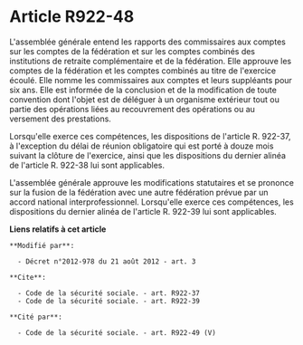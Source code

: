 # Article R922-48

L'assemblée générale entend les rapports des commissaires aux comptes sur les comptes de la fédération et sur les comptes
combinés des institutions de retraite complémentaire et de la fédération. Elle approuve les comptes de la fédération et les
comptes combinés au titre de l'exercice écoulé. Elle nomme les commissaires aux comptes et leurs suppléants pour six ans.
Elle est informée de la conclusion et de la modification de toute convention dont l'objet est de déléguer à un organisme
extérieur tout ou partie des opérations liées au recouvrement des opérations ou au versement des prestations. 

Lorsqu'elle exerce ces compétences, les dispositions de l'article R. 922-37, à l'exception du délai de réunion obligatoire
qui est porté à douze mois suivant la clôture de l'exercice, ainsi que les dispositions du dernier alinéa de l'article R.
922-38 lui sont applicables. 

L'assemblée générale approuve les modifications statutaires et se prononce sur la fusion de la fédération avec une autre
fédération prévue par un accord national interprofessionnel. Lorsqu'elle exerce ces compétences, les dispositions du dernier
alinéa de l'article R. 922-39 lui sont applicables.

**Liens relatifs à cet article**

	**Modifié par**:

	  - Décret n°2012-978 du 21 août 2012 - art. 3

	**Cite**:

	  - Code de la sécurité sociale. - art. R922-37
	  - Code de la sécurité sociale. - art. R922-39

	**Cité par**:

	  - Code de la sécurité sociale. - art. R922-49 (V)
